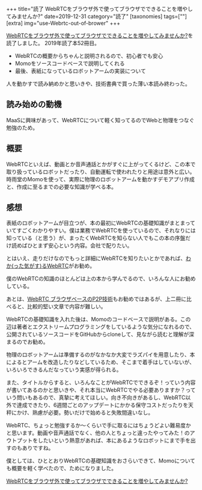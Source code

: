 +++
title="読了 WebRTCをブラウザ外で使ってブラウザでできることを増やしてみませんか?"
date=2019-12-31
category="読了"
[taxonomies]
tags=[""]
[extra]
img="use-Webrtc-out-of-brower"
+++

[WebRTCをブラウザ外で使ってブラウザでできることを増やしてみませんか?](https://tnoho.booth.pm/items/1572872)を読了しました。
2019年読了本52冊目。

* WebRTCの概要からちゃんと説明されるので、初心者でも安心
* Momoをソースコードベースで説明してくれる
* 最後、表紙になっているロボットアームの実装について

人を動かすで読み納めかと思いきや、技術書典で買った薄い本読み終わった。

## 読み始めの動機

MaaSに興味があって、WebRTCについて軽く知ってるのでWebと物理をつなぐ勉強のため。

## 概要

WebRTCといえば、動画とか音声通話とかがすぐに上がってくるけど、この本で取り扱っているロボットだったり、自動運転で使われたりと用途は意外と広い。時雨堂のMomoを使って、実際に物理のロボットアームを動かすデモアプリ作成と、作成に至るまでの必要な知識が学べる本。

## 感想

表紙のロボットアームが目立つが、本の最初にWebRTCの基礎知識がまとまっていてすごくわかりやすい。僕は業務でWebRTCを使っているので、それなりには知っている（と思う）が、まったくWebRTCを知らない人でもこの本の序盤だけ読めばひとまず安心という内容。会社で配りたい。

とはいえ、走りだけなのでもっと詳細にWebRTCを知りたいとかであれば、[わか(った気がす)るWebRTC](https://booth.pm/ja/items/628127)がお勧め。

僕のWebRTCの知識のほとんどは上の本から学んでるので、いろんな人にお勧めしている。

あとは、[WebRTC ブラウザベースのP2P技術](https://amzn.to/2Qo8mCM)もお勧めではあるが、上二冊に比べると、比較的堅い文章で内容が難しい。

WebRTCの基礎知識を入れた後は、Momoのコードベースで説明がある。この辺は著者とエクストリームプログラミングをしているような気分になれるので、公開されているソースコードをGitHubからcloneして、見ながら読むと理解が深まるのでお勧め。

物理のロボットアームは準備するのがなかなか大変でラズパイを用意したり、本によるとアームを改造したりなどしているため、そこまで着手はしていないが、いろいろできるんだなっていう実感が得られる。

また、タイトルからすると、いろんなことがWebRTCでできるぞ！っていう内容が書いてあるのかと思いきや、それ本当にWebRTCでやる必要ありますか？っていう問いもあるので、真摯に考えてほしい。向き不向きがあるし、WebRTC以外で達成できたり、6週間ごとのアップデートにかかる保守コストだったりを天秤にかけ、熟慮が必要。勢いだけで始めると失敗間違いなし。

WebRTC、ちょっと勉強するか〜くらいで手に取るにはちょうどよい難易度かと思います。動画や音声通話でなく、他の人とちょっと違ったやってみた！のアウトプットをしたいという熱意があれば、本にあるようなロボットにまで手を出すのもありですね。

僕としては、ひととおりWebRTCの基礎知識をおさらいできて、Momoについても概要を軽く学べたので、ためになりました。

[WebRTCをブラウザ外で使ってブラウザでできることを増やしてみませんか?](https://tnoho.booth.pm/items/1572872)
